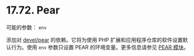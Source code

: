 # 17.72. Pear

可能的参数： `env`

添加对 [devel/pear](https://cgit.freebsd.org/ports/tree/devel/pear/pkg-descr) 的依赖。它将为使用 PHP 扩展和应用程序仓库的软件设置默认行为。使用 `env` 参数只设置 PEAR 的环境变量。更多信息请参见 [PEAR 模块](https://docs.freebsd.org/en/books/porters-handbook/special/index.html#php-pear)。

